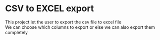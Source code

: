 # CSV to EXCEL export
This project let the user to export the csv file to excel file
<br>
We can choose which columns to export or else we can also export them completely